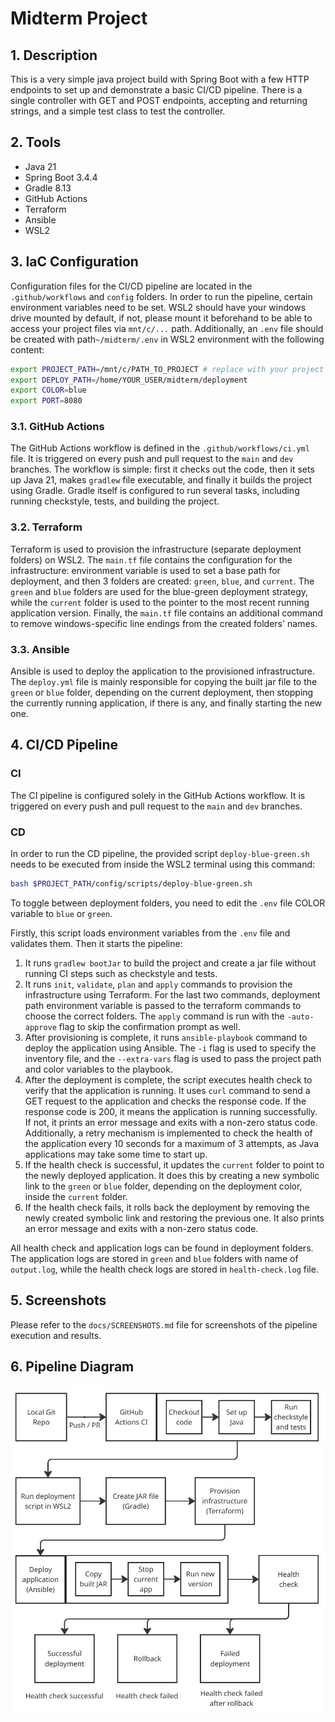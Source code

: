 # Midterm Project


## 1. Description
This is a very simple java project build with Spring Boot with a few HTTP endpoints to set up and demonstrate a basic CI/CD pipeline.
There is a single controller with GET and POST endpoints, accepting and returning strings, and a simple test class to test the controller.


## 2. Tools
- Java 21
- Spring Boot 3.4.4
- Gradle 8.13
- GitHub Actions
- Terraform
- Ansible
- WSL2


## 3. IaC Configuration
Configuration files for the CI/CD pipeline are located in the `.github/workflows` and `config` folders. In order to run the pipeline,
certain environment variables need to be set. WSL2 should have your windows drive mounted by default, if not, please mount it beforehand
to be able to access your project files via `mnt/c/...` path. Additionally, an `.env` file should be created with path`~/midterm/.env` 
in WSL2 environment with the following content:
```bash
export PROJECT_PATH=/mnt/c/PATH_TO_PROJECT # replace with your project path to access it from WSL2
export DEPLOY_PATH=/home/YOUR_USER/midterm/deployment
export COLOR=blue
export PORT=8080
```

### 3.1. GitHub Actions
The GitHub Actions workflow is defined in the `.github/workflows/ci.yml` file. It is triggered on every push and pull request to the `main` and `dev` branches.
The workflow is simple: first it checks out the code, then it sets up Java 21, makes `gradlew` file executable, and finally it builds the project using Gradle.
Gradle itself is configured to run several tasks, including running checkstyle, tests, and building the project.

### 3.2. Terraform
Terraform is used to provision the infrastructure (separate deployment folders) on WSL2. The `main.tf` file contains the configuration for the infrastructure:
environment variable is used to set a base path for deployment, and then 3 folders are created: `green`, `blue`, and `current`. The `green` and `blue` folders are used 
for the blue-green deployment strategy, while the `current` folder is used to the pointer to the most recent running application version.
Finally, the `main.tf` file contains an additional command to remove windows-specific line endings from the created folders' names.

### 3.3. Ansible
Ansible is used to deploy the application to the provisioned infrastructure. The `deploy.yml` file is mainly responsible for copying the built jar file to the `green` or `blue` folder, 
depending on the current deployment, then stopping the currently running application, if there is any, and finally starting the new one.


## 4. CI/CD Pipeline

### CI
The CI pipeline is configured solely in the GitHub Actions workflow. It is triggered on every push and pull request to the `main` and `dev` branches.

### CD
In order to run the CD pipeline, the provided script `deploy-blue-green.sh` needs to be executed from inside the WSL2 terminal using this command:
```bash
bash $PROJECT_PATH/config/scripts/deploy-blue-green.sh
```
To toggle between deployment folders, you need to edit the `.env` file COLOR variable to `blue` or `green`.

Firstly, this script loads environment variables from the `.env` file and validates them. Then it starts the pipeline:
1. It runs `gradlew bootJar` to build the project and create a jar file without running CI steps such as checkstyle and tests.
2. It runs `init`, `validate`, `plan` and `apply` commands to provision the infrastructure using Terraform. For the last two commands, deployment path environment variable is passed to the terraform commands to choose the correct folders. The `apply` command is run with the `-auto-approve` flag to skip the confirmation prompt as well.
3. After provisioning is complete, it runs `ansible-playbook` command to deploy the application using Ansible. The `-i` flag is used to specify the inventory file, and the `--extra-vars` flag is used to pass the project path and color variables to the playbook.
4. After the deployment is complete, the script executes health check to verify that the application is running. It uses `curl` command to send a GET request to the application and checks the response code. If the response code is 200, it means the application is running successfully. If not, it prints an error message and exits with a non-zero status code. Additionally, a retry mechanism is implemented to check the health of the application every 10 seconds for a maximum of 3 attempts, as Java applications may take some time to start up.
5. If the health check is successful, it updates the `current` folder to point to the newly deployed application. It does this by creating a new symbolic link to the `green` or `blue` folder, depending on the deployment color, inside the `current` folder.
6. If the health check fails, it rolls back the deployment by removing the newly created symbolic link and restoring the previous one. It also prints an error message and exits with a non-zero status code.

All health check and application logs can be found in deployment folders. The application logs are stored in `green` and `blue` folders with name of `output.log`, while the health check logs are stored in `health-check.log` file.

## 5. Screenshots
Please refer to the `docs/SCREENSHOTS.md` file for screenshots of the pipeline execution and results.

## 6. Pipeline Diagram
![diagram.jpg](docs/imgs/diagram.jpg)